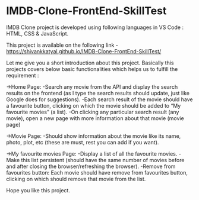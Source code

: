 # IMDB-Clone-FrontEnd-SkillTest
IMDB Clone project is developed using following languages in VS Code : HTML, CSS & JavaScript.

This project is available on the following link - https://shivankkatyal.github.io/IMDB-Clone-FrontEnd-SkillTest/

Let me give you a short introduction about this project. Basically this projects covers below basic functionalities which helps us to fulfill the requirement :

->Home Page:
    -Search any movie from the API and display the search results on the frontend (as I type the search results should update, just like Google does for suggestions).
    -Each search result of the movie should have a favourite button, clicking on which the movie should be added to “My favourite movies” (a list).
    -On clicking any particular search result (any movie), open a new page with more information about that movie (movie page)

->Movie Page:
    -Should show information about the movie like its name, photo, plot, etc (these are must, rest you can add if you want).

->My favourite movies Page:
    -Display a list of all the favourite movies.
    -Make this list persistent (should have the same number of movies before and after closing the browser/refreshing the browser).
    -Remove from favourites button: Each movie should have remove from favourites button, clicking on which should remove that movie from the list.


Hope you like this project.
